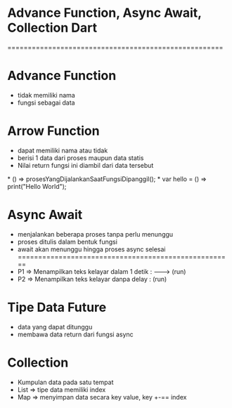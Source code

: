 # Advance Function, Async Await, Collection Dart
=====================================================
# Advance Function
- tidak memiliki nama
- fungsi sebagai data

# Arrow Function
- dapat memiliki nama atau tidak
- berisi 1 data dari proses maupun data statis
- Nilai return fungsi ini diambil dari data tersebut

\* () => prosesYangDijalankanSaatFungsiDipanggil();
\* var hello = () => print("Hello World");

# Async Await
- menjalankan beberapa proses tanpa perlu menunggu
- proses ditulis dalam bentuk fungsi
- await akan menunggu hingga proses async selesai
=====================================================
- P1 => Menampilkan teks kelayar dalam 1 detik : ---> (run) 
- P2 => Menampilkan teks kelayar danpa delay   : (run)

# Tipe Data Future
- data yang dapat ditunggu
- membawa data return dari fungsi async

# Collection
- Kumpulan data pada satu tempat
- List => tipe data memiliki index
- Map => menyimpan data secara key value, key +-== index
